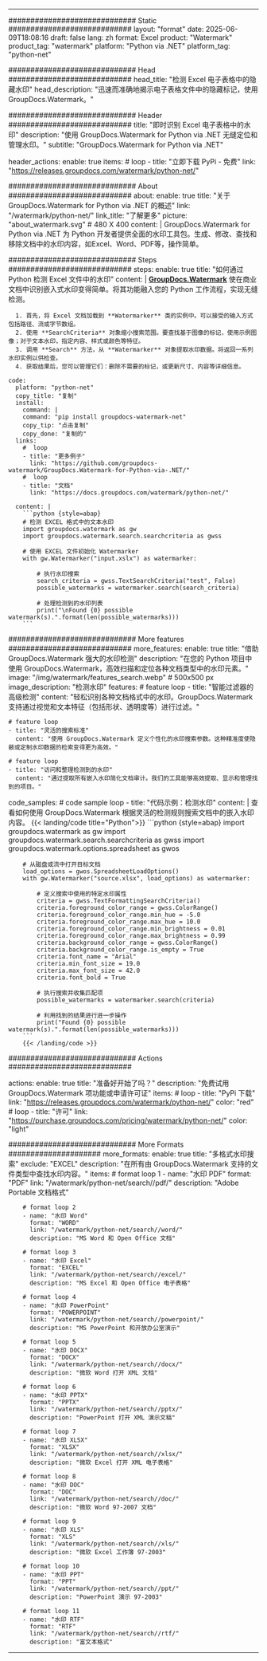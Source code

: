 
---
############################# Static ############################
layout: "format"
date:  2025-06-09T18:08:16
draft: false
lang: zh
format: Excel
product: "Watermark"
product_tag: "watermark"
platform: "Python via .NET"
platform_tag: "python-net"

############################# Head ############################
head_title: "检测 Excel 电子表格中的隐藏水印"
head_description: "迅速而准确地揭示电子表格文件中的隐藏标记，使用 GroupDocs.Watermark。"

############################# Header ############################
title: "即时识别 Excel 电子表格中的水印" 
description: "使用 GroupDocs.Watermark for Python via .NET 无缝定位和管理水印。"
subtitle: "GroupDocs.Watermark for Python via .NET" 

header_actions:
  enable: true
  items:
    #  loop
    - title: "立即下载 PyPi - 免费"
      link: "https://releases.groupdocs.com/watermark/python-net/"
      
############################# About ############################
about:
    enable: true
    title: "关于 GroupDocs.Watermark for Python via .NET 的概述"
    link: "/watermark/python-net/"
    link_title: "了解更多"
    picture: "about_watermark.svg" # 480 X 400
    content: |
       GroupDocs.Watermark for Python via .NET 为 Python 开发者提供全面的水印工具包。生成、修改、查找和移除文档中的水印内容，如Excel、Word、PDF等，操作简单。

############################# Steps ############################
steps:
    enable: true
    title: "如何通过 Python 检测 Excel 文件中的水印"
    content: |
      **[GroupDocs.Watermark](https://products.groupdocs.com/watermark/python-net/)** 使在商业文档中识别嵌入式水印变得简单。将其功能融入您的 Python 工作流程，实现无缝检测。
      
      1. 首先，将 Excel 文档加载到 **Watermarker** 类的实例中。可以接受的输入方式包括路径、流或字节数组。
      2. 使用 **SearchCriteria** 对象缩小搜索范围。要查找基于图像的标记，使用示例图像；对于文本水印，指定内容、样式或颜色等特征。
      3. 调用 **Search** 方法，从 **Watermarker** 对象提取水印数据。将返回一系列水印实例以供检查。
      4. 获取结果后，您可以管理它们：删除不需要的标记，或更新尺寸、内容等详细信息。
   
    code:
      platform: "python-net"
      copy_title: "复制"
      install:
        command: |
        command: "pip install groupdocs-watermark-net"
        copy_tip: "点击复制"
        copy_done: "复制的"
      links:
        #  loop
        - title: "更多例子"
          link: "https://github.com/groupdocs-watermark/GroupDocs.Watermark-for-Python-via-.NET/"
        #  loop
        - title: "文档"
          link: "https://docs.groupdocs.com/watermark/python-net/"
          
      content: |
        ```python {style=abap}
        # 检测 EXCEL 格式中的文本水印
        import groupdocs.watermark as gw
        import groupdocs.watermark.search.searchcriteria as gwss

        # 使用 EXCEL 文件初始化 Watermarker
        with gw.Watermarker("input.xslx") as watermarker:

            # 执行水印搜索
            search_criteria = gwss.TextSearchCriteria("test", False)
            possible_watermarks = watermarker.search(search_criteria)

            # 处理检测到的水印列表
            print("\nFound {0} possible watermark(s).".format(len(possible_watermarks)))
        ```            

############################# More features ############################
more_features:
  enable: true
  title: "借助 GroupDocs.Watermark 强大的水印检测"
  description: "在您的 Python 项目中使用 GroupDocs.Watermark，高效扫描和定位各种文档类型中的水印元素。"
  image: "/img/watermark/features_search.webp" # 500x500 px
  image_description: "检测水印"
  features:
    # feature loop
    - title: "智能过滤器的高级检测"
      content: "轻松识别各种文档格式中的水印。GroupDocs.Watermark 支持通过视觉和文本特征（包括形状、透明度等）进行过滤。"

    # feature loop
    - title: "灵活的搜索标准"
      content: "使用 GroupDocs.Watermark 定义个性化的水印搜索参数。这种精准度使隐蔽或定制水印数据的检索变得更为高效。"

    # feature loop
    - title: "访问和整理检测到的水印"
      content: "通过提取所有嵌入水印简化文档审计。我们的工具能够高效提取、显示和管理找到的项目。"
      
  code_samples:
    # code sample loop
    - title: "代码示例：检测水印"
      content: |
        查看如何使用 GroupDocs.Watermark 根据灵活的检测规则搜索文档中的嵌入水印内容。
        {{< landing/code title="Python">}}
        ```python {style=abap}
        import groupdocs.watermark as gw
        import groupdocs.watermark.search.searchcriteria as gwss
        import groupdocs.watermark.options.spreadsheet as gwos

        # 从磁盘或流中打开目标文档
        load_options = gwos.SpreadsheetLoadOptions()
        with gw.Watermarker("source.xlsx", load_options) as watermarker:

            # 定义搜索中使用的特定水印属性
            criteria = gwss.TextFormattingSearchCriteria()
            criteria.foreground_color_range = gwss.ColorRange()
            criteria.foreground_color_range.min_hue = -5.0
            criteria.foreground_color_range.max_hue = 10.0
            criteria.foreground_color_range.min_brightness = 0.01
            criteria.foreground_color_range.max_brightness = 0.99
            criteria.background_color_range = gwss.ColorRange()
            criteria.background_color_range.is_empty = True
            criteria.font_name = "Arial"
            criteria.min_font_size = 19.0
            criteria.max_font_size = 42.0
            criteria.font_bold = True

            # 执行搜索并收集匹配项
            possible_watermarks = watermarker.search(criteria)

            # 利用找到的结果进行进一步操作
            print("Found {0} possible watermark(s).".format(len(possible_watermarks)))
        ```
        {{< /landing/code >}}


############################# Actions ############################

actions:
  enable: true
  title: "准备好开始了吗？"
  description: "免费试用 GroupDocs.Watermark 项功能或申请许可证"
  items:
    #  loop
    - title: "PyPi 下载"
      link: "https://releases.groupdocs.com/watermark/python-net/"
      color: "red"
        #  loop
    - title: "许可"
      link: "https://purchase.groupdocs.com/pricing/watermark/python-net/"
      color: "light"


############################# More Formats #####################
more_formats:
    enable: true
    title: "多格式水印搜索"
    exclude: "EXCEL"
    description: "在所有由 GroupDocs.Watermark 支持的文件类型中查找水印内容。"
    items: 
        # format loop 1
        - name: "水印 PDF"
          format: "PDF"
          link: "/watermark/python-net/search//pdf/"
          description: "Adobe Portable 文档格式"

        # format loop 2
        - name: "水印 Word"
          format: "WORD"
          link: "/watermark/python-net/search//word/"
          description: "MS Word 和 Open Office 文档"
          
        # format loop 3
        - name: "水印 Excel"
          format: "EXCEL"
          link: "/watermark/python-net/search//excel/"
          description: "MS Excel 和 Open Office 电子表格"

        # format loop 4
        - name: "水印 PowerPoint"
          format: "POWERPOINT"
          link: "/watermark/python-net/search//powerpoint/"
          description: "MS PowerPoint 和开放办公室演示"

        # format loop 5
        - name: "水印 DOCX"
          format: "DOCX"
          link: "/watermark/python-net/search//docx/"
          description: "微软 Word 打开 XML 文档"
          
        # format loop 6
        - name: "水印 PPTX"
          format: "PPTX"
          link: "/watermark/python-net/search//pptx/"
          description: "PowerPoint 打开 XML 演示文稿"
          
        # format loop 7
        - name: "水印 XLSX"
          format: "XLSX"
          link: "/watermark/python-net/search//xlsx/"
          description: "微软 Excel 打开 XML 电子表格"

        # format loop 8
        - name: "水印 DOC"
          format: "DOC"
          link: "/watermark/python-net/search//doc/"
          description: "微软 Word 97-2007 文档"

        # format loop 9
        - name: "水印 XLS"
          format: "XLS"
          link: "/watermark/python-net/search//xls/"
          description: "微软 Excel 工作簿 97-2003"

        # format loop 10
        - name: "水印 PPT"
          format: "PPT"
          link: "/watermark/python-net/search//ppt/"
          description: "PowerPoint 演示 97-2003"

        # format loop 11
        - name: "水印 RTF"
          format: "RTF"
          link: "/watermark/python-net/search//rtf/"
          description: "富文本格式"

---